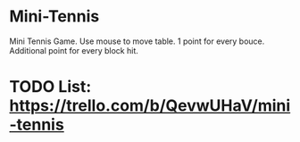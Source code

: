 # Mini-Tennis
Mini Tennis Game. Use mouse to move table. 1 point for every bouce. Additional point for every block hit.

# TODO List: https://trello.com/b/QevwUHaV/mini-tennis
